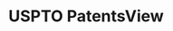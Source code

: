 ---
layout: default
bigquery: https://console.cloud.google.com/bigquery?p=patents-public-data&d=patentsview&page=dataset
citation: Attribution should be given to PatentsView for use, distribution, or derivative
  works.
code: https://github.com/CSSIP-AIR/PatentsView-Code-Snippets/
contributors: USPTO
cost: None
description: 'PatentsView includes US patent data including raw data (summaries, applications,
  pregrant applications), disambugations of inventors and assignees, and inventor
  gender estimates.  Also foreign priority data, # of figures and sheets, and government
  interest statements.'
documentation: https://patentsview.org/query/builder-faqs
last_edit: 04/12/2022, 08:48:19
location: https://patentsview.org/
maintained_by: USPTO
record_creation_timestamp: 12/2/2020 17:20:46
schema_fields:
- id
- rule_47
- attribution_status
- disamb_inventor_id_20201229
- disamb_assignee_id_20181127
- term_disclaimer
- classification_level
- citation_id
- county
- disamb_inventor_id_20171226
- filename
- text
- disamb_inventor_id_20190312
- number
- disamb_inventor_id_20171003
- latitude
- disamb_assignee_id_20200331
- disamb_inventor_id_20200929
- rawlocation_id
- relkind
- mainclass_id
- status
- _371_date
- subsection_id
- contract_award_number
- lname
- level_one
- latlong
- uuid
- organization_id
- disamb_assignee_id_20191008
- publication_number
- role
- term_grant
- disclaimer_date
- rel_id
- lawyer_id
- subgroup
- section_id
- disamb_assignee_id_20200929
- assignee_id
- type
- ipc_version_indicator
- classification_status
- doc_type
- field_id
- sector_title
- symbol_position
- disamb_inventor_id_20180528
- date
- country
- patent_id
- subgroup_id
- gi_statement
- variety
- applicant_type
- classification_value
- rawinventor_id
- sequence
- subclass
- dependent
- category_id
- num
- organization
- doctype
- disamb_assignee_id_20191231
- kind
- application_id
- subclass_id
- withdrawn
- inventor_id
- disamb_inventor_id_20190820
- designation
- rawassignee_id
- group_id
- latin_name
- male_flag
- longitude
- num_claims
- disamb_inventor_id_20200630
- term_extension
- disamb_inventor_id_20181127
- state_fips
- location_id
- _102_date
- disamb_inventor_id_20191231
- f102_date
- disamb_assignee_id_20200630
- num_sheets
- city
- ipc_class
- abstract
- disamb_inventor_id_20170808
- lapse_of_patent
- reldocno
- disamb_inventor_id_20200331
- num_figures
- male
- f371_date
- action_date
- county_fips
- deceased
- field_title
- disamb_inventor_id_20191008
- fname
- state
- level_two
- section
- country_transformed
- level_three
- disamb_assignee_id_20190820
- exemplary
- disamb_inventor_id_20170307
- title
- length
- group
- name_last
- category
- disamb_assignee_id_20190312
- series_code
- name
- classification_data_source
- name_first
- main_group
- subcategory_id
shortname: patentsview
tags:
- disambiguation
- United States
- gender
terms_of_use: Creative Commons Attribution 4.0 International License.
timeframe: 1963-1999
title: USPTO PatentsView
uuid: cf1780b1-e265-4e49-8d1d-83b9cfe0fd9a
---